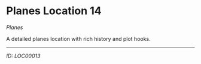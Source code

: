 # Planes Location 14

*Planes*

A detailed planes location with rich history and plot hooks.

---
*ID: LOC00013*